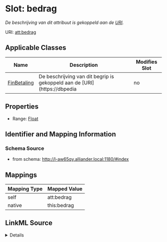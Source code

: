 

# Slot: bedrag


_De beschrijving van dit attribuut is gekoppeld aan de [URI](https://dbpedia.org/page/Uniform_Resource_Identifier)._



URI: [att:bedrag](https://data.alliander.com/att/bedrag)



<!-- no inheritance hierarchy -->





## Applicable Classes

| Name | Description | Modifies Slot |
| --- | --- | --- |
| [FinBetaling](FinBetaling.md) | De beschrijving van dit begrip is gekoppeld aan de [URI](https://dbpedia |  no  |







## Properties

* Range: [Float](Float.md)





## Identifier and Mapping Information







### Schema Source


* from schema: http://l-aw65qy.alliander.local:1180/#index




## Mappings

| Mapping Type | Mapped Value |
| ---  | ---  |
| self | att:bedrag |
| native | this:bedrag |




## LinkML Source

<details>
```yaml
name: bedrag
description: De beschrijving van dit attribuut is gekoppeld aan de [URI](https://dbpedia.org/page/Uniform_Resource_Identifier).
from_schema: http://l-aw65qy.alliander.local:1180/#index
rank: 1000
slot_uri: att:bedrag
identifier: false
alias: bedrag
domain_of:
- Fin__Betaling
range: float

```
</details>